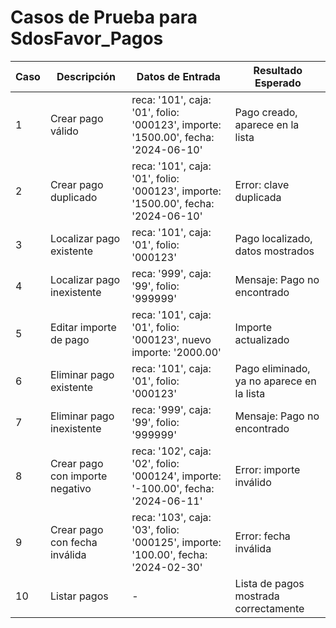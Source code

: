 # Casos de Prueba para SdosFavor_Pagos

| Caso | Descripción | Datos de Entrada | Resultado Esperado |
|------|-------------|------------------|-------------------|
| 1 | Crear pago válido | reca: '101', caja: '01', folio: '000123', importe: '1500.00', fecha: '2024-06-10' | Pago creado, aparece en la lista |
| 2 | Crear pago duplicado | reca: '101', caja: '01', folio: '000123', importe: '1500.00', fecha: '2024-06-10' | Error: clave duplicada |
| 3 | Localizar pago existente | reca: '101', caja: '01', folio: '000123' | Pago localizado, datos mostrados |
| 4 | Localizar pago inexistente | reca: '999', caja: '99', folio: '999999' | Mensaje: Pago no encontrado |
| 5 | Editar importe de pago | reca: '101', caja: '01', folio: '000123', nuevo importe: '2000.00' | Importe actualizado |
| 6 | Eliminar pago existente | reca: '101', caja: '01', folio: '000123' | Pago eliminado, ya no aparece en la lista |
| 7 | Eliminar pago inexistente | reca: '999', caja: '99', folio: '999999' | Mensaje: Pago no encontrado |
| 8 | Crear pago con importe negativo | reca: '102', caja: '02', folio: '000124', importe: '-100.00', fecha: '2024-06-11' | Error: importe inválido |
| 9 | Crear pago con fecha inválida | reca: '103', caja: '03', folio: '000125', importe: '100.00', fecha: '2024-02-30' | Error: fecha inválida |
| 10 | Listar pagos | - | Lista de pagos mostrada correctamente |
